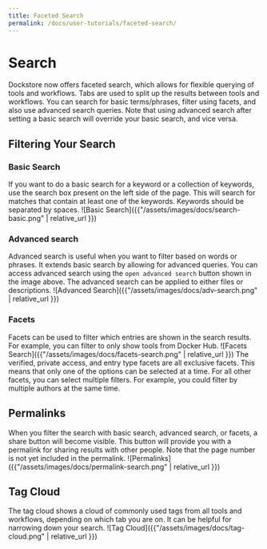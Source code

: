 ```yaml
---
title: Faceted Search
permalink: /docs/user-tutorials/faceted-search/
---
```

# Search

Dockstore now offers faceted search, which allows for flexible querying of tools and workflows. Tabs are used to split up the results between tools and workflows. You can search for basic terms/phrases, filter using facets, and also use advanced search queries. Note that using advanced search after setting a basic search will override your basic search, and vice versa.

## Filtering Your Search
### Basic Search
If you want to do a basic search for a keyword or a collection of keywords, use the search box present on the left side of the page. This will search for matches that contain at least one of the keywords. Keywords should be separated by spaces.
![Basic Search]({{"/assets/images/docs/search-basic.png" | relative_url }})

### Advanced search
Advanced search is useful when you want to filter based on words or phrases. It extends basic search by allowing for advanced queries. You can access advanced search using the `open advanced search` button shown in the image above. The advanced search can be applied to either files or descriptions.
![Advanced Search]({{"/assets/images/docs/adv-search.png" | relative_url }})

### Facets
Facets can be used to filter which entries are shown in the search results. For example, you can filter to only show tools from Docker Hub.
![Facets Search]({{"/assets/images/docs/facets-search.png" | relative_url }})
The verified, private access, and entry type facets are all exclusive facets. This means that only one of the options can be selected at a time. For all other facets, you can select multiple filters. For example, you could filter by multiple authors at the same time.

## Permalinks
When you filter the search with basic search, advanced search, or facets, a share button will become visible. This button will provide you with a permalink for sharing results with other people. Note that the page number is not yet included in the permalink.
![Permalinks]({{"/assets/images/docs/permalink-search.png" | relative_url }})

## Tag Cloud
The tag cloud shows a cloud of commonly used tags from all tools and workflows, depending on which tab you are on. It can be helpful for narrowing down your search.
![Tag Cloud]({{"/assets/images/docs/tag-cloud.png" | relative_url }})
